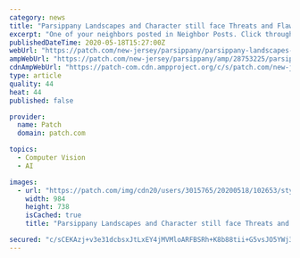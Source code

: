 ```yaml
---
category: news
title: "Parsippany Landscapes and Character still face Threats and Flaws"
excerpt: "One of your neighbors posted in Neighbor Posts. Click through to read what they have to say. (The views expressed in this post are the author’s own.)"
publishedDateTime: 2020-05-18T15:27:00Z
webUrl: "https://patch.com/new-jersey/parsippany/parsippany-landscapes-character-still-face-threats-flaws"
ampWebUrl: "https://patch.com/new-jersey/parsippany/amp/28753225/parsippany-landscapes-character-still-face-threats-flaws"
cdnAmpWebUrl: "https://patch-com.cdn.ampproject.org/c/s/patch.com/new-jersey/parsippany/amp/28753225/parsippany-landscapes-character-still-face-threats-flaws"
type: article
quality: 44
heat: 44
published: false

provider:
  name: Patch
  domain: patch.com

topics:
  - Computer Vision
  - AI

images:
  - url: "https://patch.com/img/cdn20/users/3015765/20200518/102653/styles/patch_image/public/aldo___18100321757.png?width=984"
    width: 984
    height: 738
    isCached: true
    title: "Parsippany Landscapes and Character still face Threats and Flaws"

secured: "c/sCEKAzj+v3e31dcbsxJtLxEY4jMVMloARFBSRh+K8b88tii+G5vsJO5YWj3LPTT43SwqF2ayjcg35LD8tfoaX4vGyEv618OkIz0IHGkmS3s1X0m+8Y3kErHRQH21WZofBEQIDs/jqaGUold1p/qiTHteBhGyey4Tzb6snBdjZ9bvW7h8sRjjMuEuB8wgeLuEWFDvoa0keEkU6IC81yIfdVTLLQCrENnkxBl/9KvXj/+q3UjH8A6TuPtlbc3bzcPrxhuIcKagqQq6DAd/ngGUjs82UOkJAY9JbxJSGSWZ5RWlGKscVOYah6wxjCKFsQrygtOYYmt1v+DZjyzXqDTbCeOmUP4ziXZWKtAORBbWqm9mLyOfoPmsNx832xNdxwYM6PPsG4jzLzAtITa4xZxxNtlwK/WMAnFWUs2b0cZOTUmEwxr7jdrqWIn3P/y4McgyYJqYt91D0LJrukptW5bdD7Bpisa3JdK6sEoiZsQQo=;VTxpQtNqWGY+3k5YlZAhVw=="
---
```



